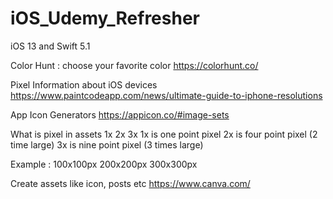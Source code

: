 # iOS_Udemy_Refresher
iOS 13 and Swift 5.1

Color Hunt : choose your favorite color
https://colorhunt.co/

Pixel Information about iOS devices
https://www.paintcodeapp.com/news/ultimate-guide-to-iphone-resolutions

App Icon Generators
https://appicon.co/#image-sets

What is pixel in assets 1x 2x 3x
1x is one point pixel
2x is four point pixel (2 time large)
3x is nine point pixel (3 times large)

Example : 100x100px 200x200px 300x300px

Create assets like icon, posts etc
https://www.canva.com/
